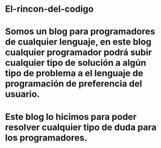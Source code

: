 # El-rincon-del-codigo

# Somos un blog para programadores de cualquier lenguaje, en este blog cualquier programador podrá subir cualquier tipo de solución a algún tipo de problema a el lenguaje de programación de preferencia del usuario.
# Este blog lo hicimos para poder resolver cualquier tipo de duda para los programadores.
